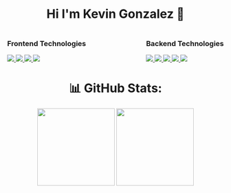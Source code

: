 <h1 align="center"> Hi I'm Kevin Gonzalez 👋</h1>

<div style="display: flex; justify-content: space-between; flex-wrap: wrap;">
  <!-- Frontend Technologies -->
  <div>
    <h3>Frontend Technologies</h3>
    <a href="" target="_blank">
      <img src="https://img.shields.io/badge/HTML5-E34F26?style=for-the-badge&logo=html5&logoColor=white" target="_blank">
    </a>
    <a href="" target="_blank">
      <img src="https://img.shields.io/badge/CSS3-1572B6?style=for-the-badge&logo=css3&logoColor=white" target="_blank">
    </a>
    <a href="" target="_blank">
      <img src="https://img.shields.io/badge/Angular-20232A?style=for-the-badge&logo=angular&logoColor=pink" target="_blank">
    </a>
    <a href="" target="_blank">
      <img src="https://img.shields.io/badge/Vue.js-0081CB?style=for-the-badge&logo=vue.js&logoColor=green" target="_blank">
    </a>
  </div>

  <!-- Backend Technologies -->
  <div>
    <h3>Backend Technologies</h3>
    <a href="" target="_blank">
      <img src="https://img.shields.io/badge/JavaScript-323330?style=for-the-badge&logo=javascript&logoColor=F7DF1E" target="_blank">
    </a>
    <a href="" target="_blank">
      <img src="https://img.shields.io/badge/TypeScript-007ACC?style=for-the-badge&logo=typescript&logoColor=white" target="_blank">
    </a>
    <a href="" target="_blank">
      <img src="https://img.shields.io/badge/Node.js-43853D?style=for-the-badge&logo=node.js&logoColor=white" target="_blank">
    </a>
    <a href="" target="_blank">
      <img src="https://img.shields.io/badge/Express.js-404D59?style=for-the-badge" target="_blank">
    </a>
    <a href="" target="_blank">
      <img src="https://img.shields.io/badge/Java-ED8B00?style=for-the-badge&logo=java&logoColor=white" target="_blank">
    </a>
  </div>
</div>

  </div>

## <h1 align="center">📊 GitHub Stats:</h1>

<div align="center">
  <img height="180em" src="https://github-readme-stats.vercel.app/api?username=gokev06&show_icons=true&theme=tokyonight&include_all_commits=true&count_private=true"/>
  <img height="180em" src="https://github-readme-stats.vercel.app/api/top-langs/?username=gokev06&layout=compact&langs_count=7&theme=tokyonight"/>
